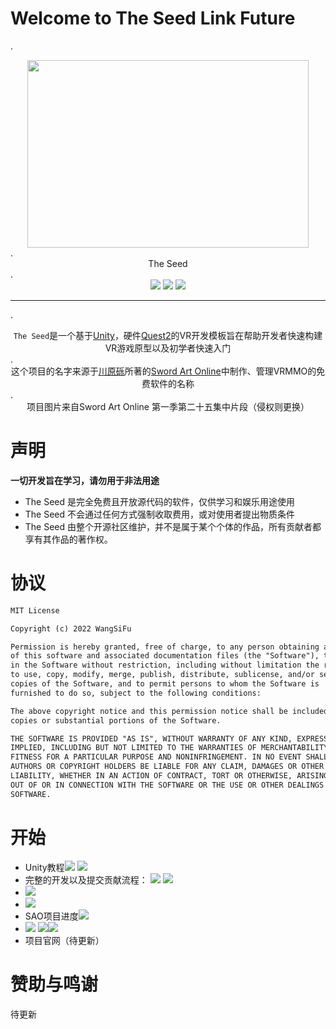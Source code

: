 # Welcome to The Seed Link Future

.<div align=center><img src="https://github.com/whx-prog/The-Seed-Link-Future/blob/main/Image_Seed.jpg" width="450" height="300" /></div>.<div align=center>  The Seed </div>.<div align=center>![](https://img.shields.io/badge/C%23-239120?style=for-the-badge&logo=c-sharp&logoColor=white)
 ![](https://img.shields.io/badge/Windows-0078D6?style=for-the-badge&logo=windows&logoColor=white)
 ![](https://img.shields.io/badge/Android-3DDC84?style=for-the-badge&logo=android&logoColor=white)</div>  
 

___  
.<div align=center>`The Seed`是一个基于[Unity](https://unity.cn/ "Unity")，硬件[Quest2](https://store.facebook.com/quest/products/quest-2/ "Quest2")的VR开发模板旨在帮助开发者快速构建VR游戏原型以及初学者快速入门</div>.<div align=center> 这个项目的名字来源于[川原砾](https://zh.wikipedia.org/wiki/%E5%B7%9D%E5%8E%9F%E7%A4%AB  "川原砾")所著的[Sword Art Online](https://en.wikipedia.org/wiki/Sword_Art_Online "Sword Art Online")中制作、管理VRMMO的免费软件的名称 </div>.<div align=center> 项目图片来自Sword Art Online 第一季第二十五集中片段（侵权则更换）</div>  
# 声明 
**一切开发旨在学习，请勿用于非法用途**
* The Seed 是完全免费且开放源代码的软件，仅供学习和娱乐用途使用
 * The Seed 不会通过任何方式强制收取费用，或对使用者提出物质条件
  * The Seed 由整个开源社区维护，并不是属于某个个体的作品，所有贡献者都享有其作品的著作权。 

# 协议  
 ```diff
 MIT License

Copyright (c) 2022 WangSiFu

Permission is hereby granted, free of charge, to any person obtaining a copy
of this software and associated documentation files (the "Software"), to deal
in the Software without restriction, including without limitation the rights
to use, copy, modify, merge, publish, distribute, sublicense, and/or sell
copies of the Software, and to permit persons to whom the Software is
furnished to do so, subject to the following conditions:

The above copyright notice and this permission notice shall be included in all
copies or substantial portions of the Software.

THE SOFTWARE IS PROVIDED "AS IS", WITHOUT WARRANTY OF ANY KIND, EXPRESS OR
IMPLIED, INCLUDING BUT NOT LIMITED TO THE WARRANTIES OF MERCHANTABILITY,
FITNESS FOR A PARTICULAR PURPOSE AND NONINFRINGEMENT. IN NO EVENT SHALL THE
AUTHORS OR COPYRIGHT HOLDERS BE LIABLE FOR ANY CLAIM, DAMAGES OR OTHER
LIABILITY, WHETHER IN AN ACTION OF CONTRACT, TORT OR OTHERWISE, ARISING FROM,
OUT OF OR IN CONNECTION WITH THE SOFTWARE OR THE USE OR OTHER DEALINGS IN THE
SOFTWARE.
```
 
 # 开始  
 * Unity教程[![](https://img.shields.io/badge/%E5%BF%AB%E9%80%9F%E4%BB%8B%E7%BB%8D-Bilibili-ff69b4)](https://www.bilibili.com/video/BV1yF411V7Uy/)  [![](https://img.shields.io/badge/%E5%AE%8C%E6%95%B4%E5%85%A5%E9%97%A8%E6%95%99%E7%A8%8B-Bilibili-ff69b4)](https://www.bilibili.com/video/BV1Mr4y1X76H?spm_id_from=333.337.search-card.all.click) 
 * 完整的开发以及提交贡献流程： [![](https://img.shields.io/badge/SVN-%E6%95%99%E7%A8%8B%E6%96%87%E6%A1%A3-red)](https://github.com/whx-prog/The-Seed-Link-Future/blob/main/Docs/SVN%E4%BD%BF%E7%94%A8%E6%96%B9%E6%B3%95.md)  [![](https://img.shields.io/badge/%E8%A7%86%E9%A2%91%E6%95%99%E7%A8%8B-Bilibili-ff69b4)](https://www.bilibili.com/video/BV1uY4y1B7AZ/)
 * [![](https://img.shields.io/badge/%E9%A1%B9%E7%9B%AE%E8%A7%86%E9%A2%91%E8%AF%B4%E6%98%8E-Bilbili-ff69b4)](https://www.bilibili.com/video/BV1EY4y167vP/) 
 *  [![](https://img.shields.io/badge/%E9%A1%B9%E7%9B%AE%E8%AF%B4%E6%98%8E-%E6%96%87%E6%A1%A3-blueviolet)](https://github.com/whx-prog/The-Seed-Link-Future/blob/main/Docs/Project.md)  
 * SAO项目进度[![](https://img.shields.io/badge/TODO-%E6%96%87%E6%A1%A3-orange)](https://github.com/whx-prog/The-Seed-Link-Future/blob/main/Docs/TODO.md) 
 * [![](https://img.shields.io/badge/%E5%8A%A0%E5%85%A5%E6%88%91%E4%BB%AC-%E7%BB%84%E7%BB%87%E7%BE%A4-informational)](https://github.com/whx-prog/The-Seed-Link-Future/blob/main/Image/%E5%BC%80%E5%8F%91%E4%BA%A4%E6%B5%81%E7%BE%A4.png)  [![](https://img.shields.io/badge/%E7%BE%8E%E6%9C%AF%E7%BE%A4%E7%BB%84-%E5%BE%AE%E4%BF%A1-success)](https://github.com/whx-prog/The-Seed-Link-Future/blob/main/Image/%E7%BE%8E%E6%9C%AF%E5%BE%AE%E4%BF%A1%E7%BE%A4.png)[![](https://img.shields.io/badge/%E7%BE%8E%E6%9C%AF%E7%BE%A4%E7%BB%84-%E8%85%BE%E8%AE%AF-blue)](https://github.com/whx-prog/The-Seed-Link-Future/blob/main/Image/%E7%BE%8E%E6%9C%AFQ%E7%BE%A4.png)
 * 项目官网（待更新）
 
 # 赞助与鸣谢  
 待更新





